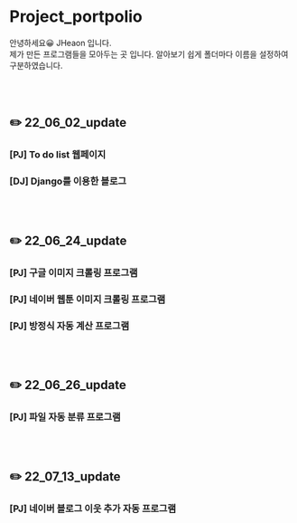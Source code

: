 # Project_portpolio

안녕하세요😀 JHeaon 입니다. <br>
제가 만든 프로그램들을 모아두는 곳 입니다. 알아보기 쉽게 폴더마다 이름을 설정하여 구분하였습니다.

<br><br>

## ✏️ 22_06_02_update 
### [PJ] To do list 웹페이지 <br>
### [DJ] Django를 이용한 블로그 <br>

<br><br>

## ✏️ 22_06_24_update 
### [PJ] 구글 이미지 크롤링 프로그램 <br>
### [PJ] 네이버 웹툰 이미지 크롤링 프로그램 <br>
### [PJ] 방정식 자동 계산 프로그램 <br>

<br><br>


## ✏️ 22_06_26_update 
### [PJ] 파일 자동 분류 프로그램 <br>


<br><br>

## ✏️ 22_07_13_update 
### [PJ] 네이버 블로그 이웃 추가 자동 프로그램 <br>

